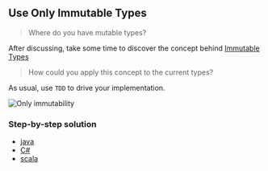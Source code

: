 ## Use Only Immutable Types
> Where do you have mutable types?

After discussing, take some time to discover the concept behind [Immutable Types](https://xtrem-tdd.netlify.app/Flavours/Design/immutable-types) 

> How could you apply this concept to the current types?

As usual, use `TDD` to drive your implementation.

![Only immutability](../../docs/img/immutable.png)

### Step-by-step solution
- [java](../../java/docs/05.only-immutable-types.md)
- [C#](../../c%23/docs/05.only-immutable-types.md)
- [scala](../../scala/docs/05.only-immutable-types.md)